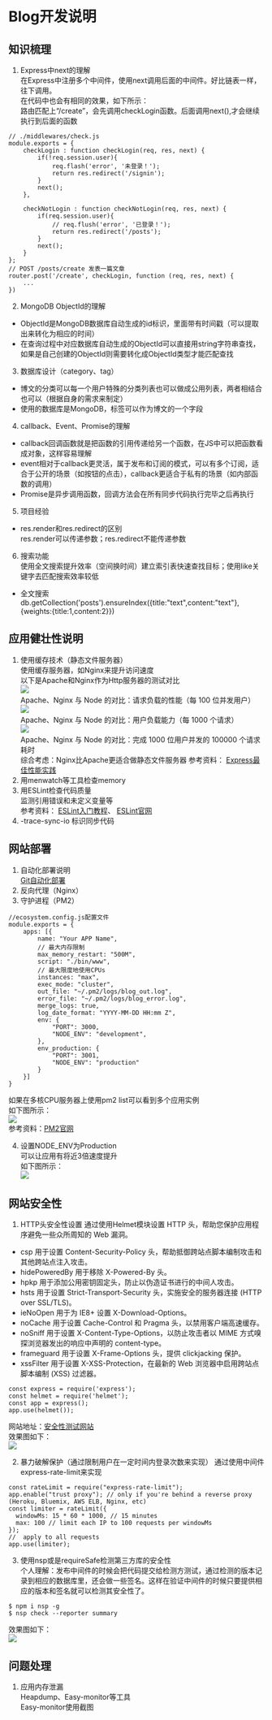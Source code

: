 # Blog开发说明
## 知识梳理<br>
1. Express中next的理解<br>
在Express中注册多个中间件，使用next调用后面的中间件。好比链表一样，往下调用。<br>
在代码中也会有相同的效果，如下所示：<br>
路由匹配上“/create”，会先调用checkLogin函数。后面调用next(),才会继续执行到后面的函数<br>
```node
// ./middlewares/check.js
module.exports = {
	checkLogin : function checkLogin(req, res, next) {
		if(!req.session.user){
			req.flash('error', '未登录！');
			return res.redirect('/signin');
		}
		next();
	},

	checkNotLogin : function checkNotLogin(req, res, next) {
		if(req.session.user){
			// req.flush('error', '已登录！');
			return res.redirect('/posts');
		}
		next();
	}
};
// POST /posts/create 发表一篇文章
router.post('/create', checkLogin, function (req, res, next) {
	...
})
```
2. MongoDB ObjectId的理解<br>
- ObjectId是MongoDB数据库自动生成的id标识，里面带有时间戳（可以提取出来转化为相应的时间）
- 在查询过程中对应数据库自动生成的ObjectId可以直接用string字符串查找，如果是自己创建的ObjectId则需要转化成ObjectId类型才能匹配查找<br>
3. 数据库设计（category、tag）<br>
- 博文的分类可以每一个用户特殊的分类列表也可以做成公用列表，两者相结合也可以（根据自身的需求来制定）
- 使用的数据库是MongoDB，标签可以作为博文的一个字段
4. callback、Event、Promise的理解<br>
- callback回调函数就是把函数的引用传递给另一个函数，在JS中可以把函数看成对象，这样容易理解<br>
- event相对于callback更灵活，属于发布和订阅的模式，可以有多个订阅，适合于公开的场景（如按钮的点击），callback更适合于私有的场景（如内部函数的调用）<br>
- Promise是异步调用函数，回调方法会在所有同步代码执行完毕之后再执行<br>
5. 项目经验<br>
- res.render和res.redirect的区别<br>
res.render可以传递参数；res.redirect不能传递参数<br>
6. 搜索功能<br>
使用全文搜索提升效率（空间换时间）建立索引表快速查找目标；使用like关键字去匹配搜索效率较低<br>
- 全文搜索<br>
db.getCollection('posts').ensureIndex({title:"text",content:"text"},{weights:{title:1,content:2}})<br>


## 应用健壮性说明<br>
1. 使用缓存技术（静态文件服务器）<br>
使用缓存服务器，如Nginx来提升访问速度<br>
以下是Apache和Nginx作为Http服务器的测试对比<br>
![](http://47.75.8.64/docs/images/nginx_1.jpg)<br>
Apache、Nginx 与 Node 的对比：请求负载的性能（每 100 位并发用户）<br>
![](http://47.75.8.64/docs/images/nginx_2.jpg)<br>
Apache、Nginx 与 Node 的对比：用户负载能力（每 1000 个请求）<br>
![](http://47.75.8.64/docs/images/nginx_3.jpg)<br>
Apache、Nginx 与 Node 的对比：完成 1000 位用户并发的 100000 个请求耗时<br>
综合考虑：Nginx比Apache更适合做静态文件服务器
参考资料：
<a href="http://www.expressjs.com.cn/advanced/best-practice-performance.html#use-a-load-balancer">Express最佳性能实践</a>
2. 用menwatch等工具检查memory<br>
3. 用ESLint检查代码质量<br>
监测引用错误和未定义变量等<br>
参考资料：
<a href="https://www.jianshu.com/p/ad1e46faaea2">ESLint入门教程</a>、
<a href="http://eslint.cn/docs/rules/">ESLint官网</a><br>
4. -trace-sync-io 标识同步代码<br>

## 网站部署<br>
1. 自动化部署说明<br>
<a href="https://github.com/yuniyiqi23/Blog/blob/master/docs/git_auto_deploy.md">Git自动化部署</a><br>
2. 反向代理（Nginx）<br>
3. 守护进程（PM2）<br>
```node
//ecosystem.config.js配置文件
module.exports = {
    apps: [{
		name: "Your APP Name",
		// 最大内存限制
		max_memory_restart: "500M",
		script: "./bin/www",
		// 最大限度地使用CPUs
		instances: "max",
		exec_mode: "cluster",
		out_file: "~/.pm2/logs/blog_out.log",
		error_file: "~/.pm2/logs/blog_error.log",
		merge_logs: true,
		log_date_format: "YYYY-MM-DD HH:mm Z",
		env: {
			"PORT": 3000,
			"NODE_ENV": "development",
		},
		env_production: {
			"PORT": 3001,
			"NODE_ENV": "production"
		}	
	}]
}
```
如果在多核CPU服务器上使用pm2 list可以看到多个应用实例<br>
如下图所示：<br>
![](http://47.75.8.64/docs/images/pm2_list.png)<br>
参考资料：<a href="http://pm2.keymetrics.io/">PM2官网</a>

4. 设置NODE_ENV为Production<br>
   可以让应用有将近3倍速度提升<br>
   如下图所示：<br>
![](https://goldbergyoni.com/wp-content/uploads/2017/03/node_env-performance.png)<br>

## 网站安全性<br>
1. HTTP头安全性设置
通过使用Helmet模块设置 HTTP 头，帮助您保护应用程序避免一些众所周知的 Web 漏洞。<br>
- csp 用于设置 Content-Security-Policy 头，帮助抵御跨站点脚本编制攻击和其他跨站点注入攻击。
- hidePoweredBy 用于移除 X-Powered-By 头。
- hpkp 用于添加公用密钥固定头，防止以伪造证书进行的中间人攻击。
- hsts 用于设置 Strict-Transport-Security 头，实施安全的服务器连接 (HTTP over SSL/TLS)。
- ieNoOpen 用于为 IE8+ 设置 X-Download-Options。
- noCache 用于设置 Cache-Control 和 Pragma 头，以禁用客户端高速缓存。
- noSniff 用于设置 X-Content-Type-Options，以防止攻击者以 MIME 方式嗅探浏览器发出的响应中声明的 content-type。
- frameguard 用于设置 X-Frame-Options 头，提供 clickjacking 保护。
- xssFilter 用于设置 X-XSS-Protection，在最新的 Web 浏览器中启用跨站点脚本编制 (XSS) 过滤器。
```node
const express = require('express');  
const helmet = require('helmet');
const app = express();
app.use(helmet());
```
网站地址：<a href="http://cyh.herokuapp.com/cyh">安全性测试网站</a><br>
效果图如下：<br>
![](http://47.75.8.64/docs/images/herokuapp.png)<br>

2. 暴力破解保护（通过限制用户在一定时间内登录次数来实现）
通过使用中间件express-rate-limit来实现<br>
```node
const rateLimit = require("express-rate-limit");
app.enable("trust proxy"); // only if you're behind a reverse proxy (Heroku, Bluemix, AWS ELB, Nginx, etc)
const limiter = rateLimit({
  windowMs: 15 * 60 * 1000, // 15 minutes
  max: 100 // limit each IP to 100 requests per windowMs
});
//  apply to all requests
app.use(limiter);
```

3. 使用nsp或是requireSafe检测第三方库的安全性<br>
个人理解：发布中间件的时候会把代码提交给检测方测试，通过检测的版本记录到相应的数据库里，还会做一些签名。这样在验证中间件的时候只要提供相应的版本和签名就可以检测其安全性了。<br>
```node
$ npm i nsp -g
$ nsp check --reporter summary
```
效果图如下：<br>
![](http://47.75.8.64/docs/images/nsp.png)<br>

## 问题处理<br>
1. 应用内存泄漏<br>
Heapdump、Easy-monitor等工具<br>
Easy-monitor使用截图<br>
